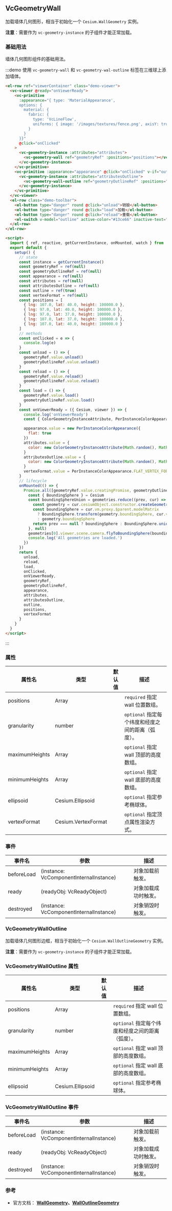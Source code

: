 ## VcGeometryWall

加载墙体几何图形，相当于初始化一个 `Cesium.WallGeometry` 实例。

**注意**：需要作为 `vc-geometry-instance` 的子组件才能正常加载。

### 基础用法

墙体几何图形组件的基础用法。

:::demo 使用 `vc-geometry-wall` 和 `vc-geometry-wal-outline` 标签在三维球上添加墙体。

```html
<el-row ref="viewerContainer" class="demo-viewer">
  <vc-viewer @ready="onViewerReady">
    <vc-primitive
      :appearance="{ type: 'MaterialAppearance',
      options: {
        material: {
          fabric: {
            type: 'VcLineFlow',
            uniforms: { image: '/images/textures/fence.png', axisY: true, color: '#bdf700', repeat: { x: 5, y: 1 }, speed: 5 }
          }
        }
      }}"
      @click="onClicked"
    >
      <vc-geometry-instance :attributes="attributes">
        <vc-geometry-wall ref="geometryRef" :positions="positions"></vc-geometry-wall>
      </vc-geometry-instance>
    </vc-primitive>
    <vc-primitive :appearance="appearance" @click="onClicked" v-if="outline">
      <vc-geometry-instance :attributes="attributesOutline">
        <vc-geometry-wall-outline ref="geometryOutlineRef" :positions="positions"></vc-geometry-wall-outline>
      </vc-geometry-instance>
    </vc-primitive>
  </vc-viewer>
  <el-row class="demo-toolbar">
    <el-button type="danger" round @click="unload">销毁</el-button>
    <el-button type="danger" round @click="load">加载</el-button>
    <el-button type="danger" round @click="reload">重载</el-button>
    <el-switch v-model="outline" active-color="#13ce66" inactive-text="边框"> </el-switch>
  </el-row>
</el-row>

<script>
  import { ref, reactive, getCurrentInstance, onMounted, watch } from 'vue'
  export default {
    setup() {
      // state
      const instance = getCurrentInstance()
      const geometryRef = ref(null)
      const geometryOutlineRef = ref(null)
      const appearance = ref(null)
      const attributes = ref(null)
      const attributesOutline = ref(null)
      const outline = ref(true)
      const vertexFormat = ref(null)
      const positions = [
        { lng: 107.0, lat: 40.0, height: 100000.0 },
        { lng: 97.0, lat: 40.0, height: 100000.0 },
        { lng: 97.0, lat: 37.0, height: 100000.0 },
        { lng: 107.0, lat: 37.0, height: 100000.0 },
        { lng: 107.0, lat: 40.0, height: 100000.0 }
      ]
      // methods
      const onClicked = e => {
        console.log(e)
      }
      const unload = () => {
        geometryRef.value.unload()
        geometryOutlineRef.value.unload()
      }
      const reload = () => {
        geometryRef.value.reload()
        geometryOutlineRef.value.reload()
      }
      const load = () => {
        geometryRef.value.load()
        geometryOutlineRef.value.load()
      }
      const onViewerReady = ({ Cesium, viewer }) => {
        console.log('onViewerReady')
        const { ColorGeometryInstanceAttribute, PerInstanceColorAppearance, Cartesian3, MaterialAppearance } = Cesium

        appearance.value = new PerInstanceColorAppearance({
          flat: true
        })
        attributes.value = {
          color: new ColorGeometryInstanceAttribute(Math.random(), Math.random(), Math.random(), 0.5)
        }
        attributesOutline.value = {
          color: new ColorGeometryInstanceAttribute(Math.random(), Math.random(), Math.random())
        }
        vertexFormat.value = PerInstanceColorAppearance.FLAT_VERTEX_FORMAT
      }
      // lifecycle
      onMounted(() => {
        Promise.all([geometryRef.value.creatingPromise, geometryOutlineRef.value.creatingPromise]).then(geometries => {
          const { BoundingSphere } = Cesium
          const boundingSphereUnion = geometries.reduce((prev, cur) => {
            const geometry = cur.cesiumObject.constructor.createGeometry(cur.cesiumObject)
            const boundingSphere = cur.vm.proxy.$parent.modelMatrix
              ? BoundingSphere.transform(geometry.boundingSphere, cur.vm.proxy.$parent.modelMatrix)
              : geometry.boundingSphere
            return prev === null ? boundingSphere : BoundingSphere.union(prev, boundingSphere)
          }, null)
          geometries[0].viewer.scene.camera.flyToBoundingSphere(boundingSphereUnion)
          console.log('All geometries are loaded.')
        })
      })
      return {
        unload,
        reload,
        load,
        onClicked,
        onViewerReady,
        geometryRef,
        geometryOutlineRef,
        appearance,
        attributes,
        attributesOutline,
        outline,
        positions,
        vertexFormat
      }
    }
  }
</script>
```

:::

### 属性

| 属性名         | 类型                | 默认值 | 描述                                              |
| -------------- | ------------------- | ------ | ------------------------------------------------- |
| positions      | Array               |        | `required` 指定 wall 位置数组。                   |
| granularity    | number              |        | `optional` 指定每个纬度和经度之间的距离（弧度）。 |
| maximumHeights | Array               |        | `optional` 指定 wall 顶部的高度数组。             |
| minimumHeights | Array               |        | `optional` 指定 wall 底部的高度数组。             |
| ellipsoid      | Cesium.Ellipsoid    |        | `optional` 指定参考椭球体。                       |
| vertexFormat   | Cesium.VertexFormat |        | `optional` 指定顶点属性渲染方式。                 |

### 事件

| 事件名     | 参数                                    | 描述                 |
| ---------- | --------------------------------------- | -------------------- |
| beforeLoad | (instance: VcComponentInternalInstance) | 对象加载前触发。     |
| ready      | (readyObj: VcReadyObject)               | 对象加载成功时触发。 |
| destroyed  | (instance: VcComponentInternalInstance) | 对象销毁时触发。     |

### VcGeometryWallOutline

加载墙体几何图形边框，相当于初始化一个 `Cesium.WallOutlineGeometry` 实例。

**注意**：需要作为 `vc-geometry-instance` 的子组件才能正常加载。

### VcGeometryWallOutline 属性

| 属性名         | 类型             | 默认值 | 描述                                              |
| -------------- | ---------------- | ------ | ------------------------------------------------- |
| positions      | Array            |        | `required` 指定 wall 位置数组。                   |
| granularity    | number           |        | `optional` 指定每个纬度和经度之间的距离（弧度）。 |
| maximumHeights | Array            |        | `optional` 指定 wall 顶部的高度数组。             |
| minimumHeights | Array            |        | `optional` 指定 wall 底部的高度数组。             |
| ellipsoid      | Cesium.Ellipsoid |        | `optional` 指定参考椭球体。                       |

### VcGeometryWallOutline 事件

| 事件名     | 参数                                    | 描述                 |
| ---------- | --------------------------------------- | -------------------- |
| beforeLoad | (instance: VcComponentInternalInstance) | 对象加载前触发。     |
| ready      | (readyObj: VcReadyObject)               | 对象加载成功时触发。 |
| destroyed  | (instance: VcComponentInternalInstance) | 对象销毁时触发。     |

### 参考

- 官方文档： **[WallGeometry](https://cesium.com/docs/cesiumjs-ref-doc/WallGeometry.html)、[WallOutlineGeometry](https://cesium.com/docs/cesiumjs-ref-doc/WallOutlineGeometry.html)**
